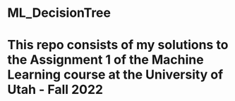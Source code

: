 # ML_DecisionTree
# This repo consists of my solutions to the Assignment 1 of the Machine Learning course at the University of Utah - Fall 2022
